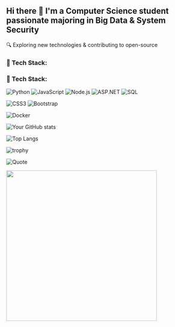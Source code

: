 ## Hi there 👋 I'm a Computer Science student passionate majoring in Big Data & System Security

🔍 Exploring new technologies & contributing to open-source


### 🚀 Tech Stack:
### 🚀 Tech Stack:

![Python](https://img.shields.io/badge/Python-3776AB?style=for-the-badge&logo=python&logoColor=white)
![JavaScript](https://img.shields.io/badge/JavaScript-F7DF1E?style=for-the-badge&logo=javascript&logoColor=black)
![Node.js](https://img.shields.io/badge/Node.js-339933?style=for-the-badge&logo=nodedotjs&logoColor=white)
![ASP.NET](https://img.shields.io/badge/ASP.NET-5C2D91?style=for-the-badge&logo=.net&logoColor=white)
![SQL](https://img.shields.io/badge/SQL-CC2927?style=for-the-badge&logo=microsoftsqlserver&logoColor=white)

![CSS3](https://img.shields.io/badge/CSS3-1572B6?style=for-the-badge&logo=css3&logoColor=white)
![Bootstrap](https://img.shields.io/badge/Bootstrap-7952B3?style=for-the-badge&logo=bootstrap&logoColor=white)

![Docker](https://img.shields.io/badge/Docker-2496ED?style=for-the-badge&logo=docker&logoColor=white)


![Your GitHub stats](https://github-readme-stats.vercel.app/api?username=kahmengg&show_icons=true&theme=tokyonight)

![Top Langs](https://github-readme-stats.vercel.app/api/top-langs/?username=kahmengg&layout=compact&theme=tokyonight)

![trophy](https://github-profile-trophy.vercel.app/?username=kahmengg&theme=darkhub)

![Quote](https://quotes-github-readme.vercel.app/api?type=horizontal&theme=tokyonight)

<img src="https://media.giphy.com/media/xT9IgG50Fb7Mi0prBC/giphy.gif" width="400"/>

<!--
**kahmengg/kahmengg** is a ✨ _special_ ✨ repository because its `README.md` (this file) appears on your GitHub profile.

Here are some ideas to get you started:

- 🔭 I’m currently working on ...
- 🌱 I’m currently learning ...
- 👯 I’m looking to collaborate on ...
- 🤔 I’m looking for help with ...
- 💬 Ask me about ...
- 📫 How to reach me: ...
- 😄 Pronouns: ...
- ⚡ Fun fact: ...
-->
